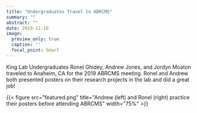 ```yaml
---
title: "Undergraduates Travel to ABRCMS"
summary: ""
abstract: ""
date: 2019-11-16
image:
  preview_only: true
  caption: ''
  focal_point: Smart
---
```


King Lab Undergraduates Ronel Ghidey, Andrew Jones, and Jordyn Moaton traveled to Anaheim, CA for the 2019 ABRCMS meeting. Ronel and Andrew both presented posters on their research projects in the lab and did a great job! 

{{< figure src="featured.png" title="Andrew (left) and Ronel (right) practice their posters before attending ABRCMS" width="75%" >}}



 
